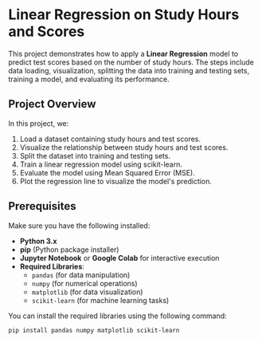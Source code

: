 # Linear Regression on Study Hours and Scores

This project demonstrates how to apply a **Linear Regression** model to predict test scores based on the number of study hours. The steps include data loading, visualization, splitting the data into training and testing sets, training a model, and evaluating its performance.

## Project Overview

In this project, we:
1. Load a dataset containing study hours and test scores.
2. Visualize the relationship between study hours and test scores.
3. Split the dataset into training and testing sets.
4. Train a linear regression model using scikit-learn.
5. Evaluate the model using Mean Squared Error (MSE).
6. Plot the regression line to visualize the model's prediction.

## Prerequisites

Make sure you have the following installed:
- **Python 3.x**
- **pip** (Python package installer)
- **Jupyter Notebook** or **Google Colab** for interactive execution
- **Required Libraries**:
  - `pandas` (for data manipulation)
  - `numpy` (for numerical operations)
  - `matplotlib` (for data visualization)
  - `scikit-learn` (for machine learning tasks)

You can install the required libraries using the following command:

```bash
pip install pandas numpy matplotlib scikit-learn
